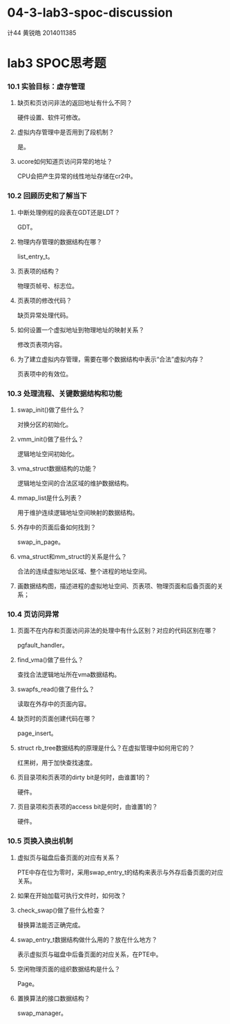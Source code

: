 # 04-3-lab3-spoc-discussion

计44 黄锐皓 2014011385

# lab3 SPOC思考题

### 10.1 实验目标：虚存管理

1. 缺页和页访问非法的返回地址有什么不同？

   硬件设置、软件可修改。

2. 虚拟内存管理中是否用到了段机制？

   是。

3. ucore如何知道页访问异常的地址？

   CPU会把产生异常的线性地址存储在cr2中。

### 10.2 回顾历史和了解当下

1. 中断处理例程的段表在GDT还是LDT？

   GDT。

2. 物理内存管理的数据结构在哪？

   list_entry_t。

3. 页表项的结构？

   物理页帧号、标志位。

4. 页表项的修改代码？

   缺页异常处理代码。

5. 如何设置一个虚拟地址到物理地址的映射关系？

   修改页表项内容。

6. 为了建立虚拟内存管理，需要在哪个数据结构中表示“合法”虚拟内存？

   页表项中的有效位。

### 10.3 处理流程、关键数据结构和功能

1. swap_init()做了些什么？

   对换分区的初始化。

2. vmm_init()做了些什么？

   逻辑地址空间初始化。

3. vma_struct数据结构的功能？

   逻辑地址空间的合法区域的维护数据结构。

4. mmap_list是什么列表？

   用于维护连续逻辑地址空间映射的数据结构。

5. 外存中的页面后备如何找到？

   swap_in_page。

6. vma_struct和mm_struct的关系是什么？

   合法的连续虚拟地址区域、整个进程的地址空间。

7. 画数据结构图，描述进程的虚拟地址空间、页表项、物理页面和后备页面的关系；

### 10.4 页访问异常

1. 页面不在内存和页面访问非法的处理中有什么区别？对应的代码区别在哪？

   pgfault_handler。

2. find_vma()做了些什么？

   查找合法逻辑地址所在vma数据结构。

3. swapfs_read()做了些什么？

   读取在外存中的页面内容。

4. 缺页时的页面创建代码在哪？

   page_insert。

5. struct rb_tree数据结构的原理是什么？在虚拟管理中如何用它的？

   红黑树，用于加快查找速度。

6. 页目录项和页表项的dirty bit是何时，由谁置1的？

   硬件。

7. 页目录项和页表项的access bit是何时，由谁置1的？

   硬件。	

### 10.5 页换入换出机制

1. 虚拟页与磁盘后备页面的对应有关系？

   PTE中存在位为零时，采用swap_entry_t的结构来表示与外存后备页面的对应关系。

2. 如果在开始加载可执行文件时，如何改？

3. check_swap()做了些什么检查？

   替换算法能否正确完成。

4. swap_entry_t数据结构做什么用的？放在什么地方？

   表示虚拟页与磁盘中后备页面的对应关系，在PTE中。

5. 空闲物理页面的组织数据结构是什么？

   Page。

6. 置换算法的接口数据结构？

   swap_manager。